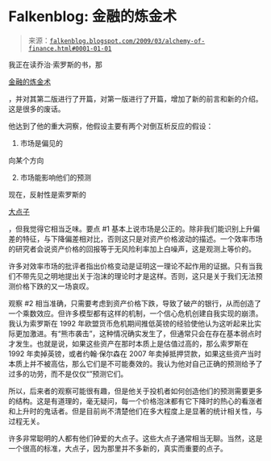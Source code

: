 <!--yml

category: 未分类

date: 2024-05-12 22:09:51

-->

# Falkenblog: 金融的炼金术

> 来源：[`falkenblog.blogspot.com/2009/03/alchemy-of-finance.html#0001-01-01`](http://falkenblog.blogspot.com/2009/03/alchemy-of-finance.html#0001-01-01)

我正在读乔治·索罗斯的书，那

[金融的炼金术](http://www.amazon.com/Alchemy-Finance-Wiley-Investment-Classics/dp/0471445495/ref=sr_1_1?ie=UTF8&s=books&qid=1238540485&sr=1-1)

，并对其第二版进行了开篇，对第一版进行了开篇，增加了新的前言和新的介绍。这是很多的废话。

他达到了他的重大洞察，他假设主要有两个对倒互析反应的假设：

1) 市场是偏见的

向某个方向

2) 市场能影响他们的预测

现在，反射性是索罗斯的

[大点子](http://www.usatoday.com/money/economy/2008-05-12-soros_N.htm)

，但我觉得它相当乏味。要点 #1 基本上说市场是公正的。除非我们能识别上升偏差的特征，与下降偏差相对比，否则这只是对资产价格波动的描述。一个效率市场的研究者会说资产价格的回报等于无风险利率加上白噪声，这是观测上等价的。

许多对效率市场的批评者指出价格变动是证明这一理论不起作用的证据。只有当我们不带先见之明地提出关于泡沫的理论时才是这样。否则，这只是关于我们无法预测价格下跌的又一场哀叹。

观察 #2 相当准确，只需要考虑到资产价格下跌，导致了破产的银行，从而创造了一个乘数效应。但许多模型都有这样的机制，一个信心危机创建自我实现的崩溃。我认为索罗斯在 1992 年欧盟货币危机期间推低英镑的经验使他认为这听起来比实际更加激进。有“熊市袭击”，这种情况确实发生了，但通常只会在存在基本弱点时才发生。也就是说，如果这些资产在那时本质上是估值过高的，那么索罗斯在 1992 年卖掉英镑，或者约翰·保尔森在 2007 年卖掉抵押贷款，如果这些资产当时本质上并不被高估，那么它们是不可能奏效的。我认为他对自己正确的预测给予了过多的功劳，而不是仅仅“”预测它们。

所以，后来者的观察可能很有趣，但是他关于投机者如何创造他们的预测需要更多的结构。这是有道理的，毫无疑问，每一个价格泡沫都有它下降时的热心的看涨者和上升时的鬼话者。但是目前尚不清楚他们在多大程度上是显著的统计相关性，与过程无关。

许多非常聪明的人都有他们钟爱的大点子。这些大点子通常相当无聊。当然，这是一个很高的标准，大点子，因为那里并不多新的，真实而重要的点子。
